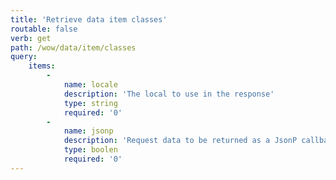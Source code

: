 ```yaml
---
title: 'Retrieve data item classes'
routable: false
verb: get
path: /wow/data/item/classes
query:
    items:
        -
            name: locale
            description: 'The local to use in the response'
            type: string
            required: '0'
        -
            name: jsonp
            description: 'Request data to be returned as a JsonP callback'
            type: boolen
            required: '0'
---
```


